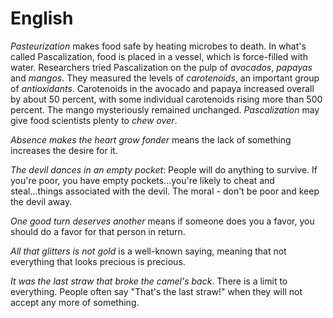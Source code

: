 # English

*Pasteurization* makes food safe by heating microbes to death. In what's called
Pascalization, food is placed in a vessel, which is force-filled with water.
Researchers tried Pascalization on the pulp of *avocados*, *papayas* and
*mangos*.  They measured the levels of *carotenoids*, an important group of
*antioxidants*.  Carotenoids in the avocado and papaya increased overall by
about 50 percent, with some individual carotenoids rising more than 500 percent.
The mango mysteriously remained unchanged.  *Pascalization* may give food
scientists plenty to *chew over*.

*Absence makes the heart grow fonder* means the lack of something increases the
desire for it.

*The devil dances in an empty pocket*: People will do anything to survive. If
you're poor, you have empty pockets...you're likely to cheat and steal...things
associated with the devil. The moral - don't be poor and keep the devil away.

*One good turn deserves another* means if someone does you a favor, you should do
a favor for that person in return.

*All that glitters is not gold* is a well-known saying, meaning that not
everything that looks precious is precious.

*It was the last straw that broke the camel's back*. There is a limit to
everything. People often say "That's the last straw!" when they will not accept
any more of something.
